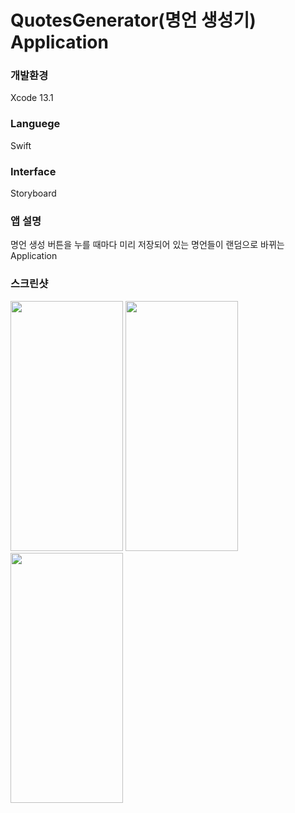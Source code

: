 # QuotesGenerator(명언 생성기) Application  
### 개발환경  
Xcode 13.1  
### Languege  
Swift  
### Interface  
Storyboard  
### 앱 설명  
명언 생성 버튼을 누를 때마다 미리 저장되어 있는 명언들이 랜덤으로 바뀌는 Application  
### 스크린샷  
<img src="https://user-images.githubusercontent.com/57060443/147471980-67b680f1-9d8d-4199-b833-1217e6fdd24f.PNG" width="180" height="400"/>
<img src="https://user-images.githubusercontent.com/57060443/147471984-3b747e2f-ffa3-4719-a745-634c9855f2c8.PNG" width="180" height="400"/>
<img src="https://user-images.githubusercontent.com/57060443/147471986-930bef73-a339-42b0-836f-683857ce1182.PNG" width="180" height="400"/>

